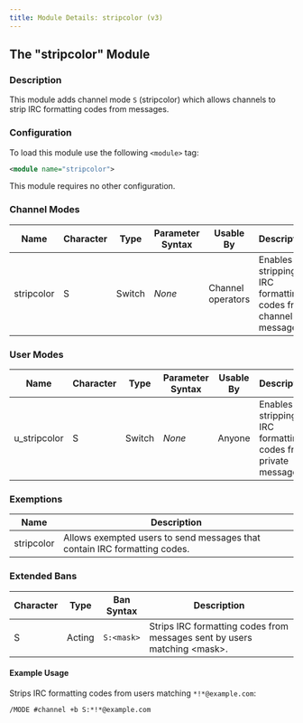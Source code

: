 ```yaml
---
title: Module Details: stripcolor (v3)
---
```


## The "stripcolor" Module

### Description

This module adds channel mode `S` (stripcolor) which allows channels to strip IRC formatting codes from messages.

### Configuration

To load this module use the following `<module>` tag:

```xml
<module name="stripcolor">
```

This module requires no other configuration.

### Channel Modes

Name       | Character | Type   | Parameter Syntax | Usable By         | Description
---------- | --------- | ------ | ---------------- | ----------------- | -----------
stripcolor | S         | Switch | *None*           | Channel operators | Enables stripping of IRC formatting codes from channel messages.

### User Modes

Name         | Character | Type   | Parameter Syntax | Usable By | Description
------------ | --------- | ------ | ---------------- | --------- | -----------
u_stripcolor | S         | Switch | *None*           | Anyone    | Enables stripping of IRC formatting codes from private messages.

### Exemptions

Name       | Description
---------- | -----------
stripcolor | Allows exempted users to send messages that contain IRC formatting codes.

### Extended Bans

Character | Type   | Ban Syntax | Description
--------- | ------ | ---------- | -----------
S         | Acting | `S:<mask>` | Strips IRC formatting codes from messages sent by users matching &lt;mask&gt;.

#### Example Usage

Strips IRC formatting codes from users matching `*!*@example.com`:

```plaintext
/MODE #channel +b S:*!*@example.com
```
